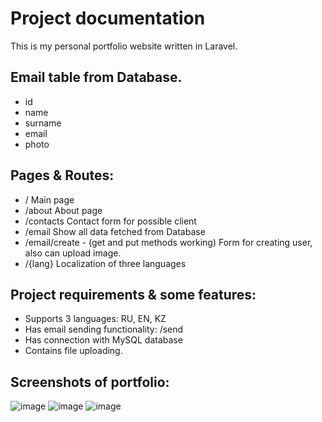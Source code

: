 # Project documentation

This is my personal portfolio website written in Laravel. 

## Email table from Database.

- id 
- name 
- surname 
- email 
- photo 

## Pages & Routes:

-   / Main page
-   /about About page
-   /contacts Contact form for possible client
-   /email Show all data fetched from Database
-   /email/create - (get and put methods working) Form for creating user, also can upload image.
-   /{lang} Localization of three languages

## Project requirements & some features:

- Supports 3 languages: RU, EN, KZ
- Has email sending functionality: /send
- Has connection with MySQL database
- Contains file uploading.

## Screenshots of portfolio:

![image](https://user-images.githubusercontent.com/72303445/108621184-57464100-745b-11eb-8aba-e914267b20ae.png)
![image](https://user-images.githubusercontent.com/72303445/108621200-7218b580-745b-11eb-9119-cb163d5b7a40.png)
![image](https://user-images.githubusercontent.com/72303445/108621197-6cbb6b00-745b-11eb-84e0-2324b11f2754.png)
